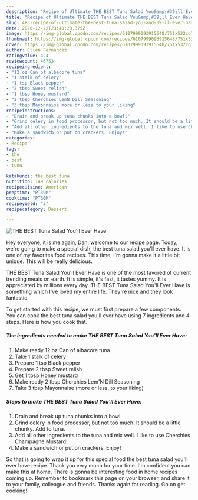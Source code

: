 ```yaml
---
description: "Recipe of Ultimate THE BEST Tuna Salad You&amp;#39;ll Ever Have"
title: "Recipe of Ultimate THE BEST Tuna Salad You&amp;#39;ll Ever Have"
slug: 483-recipe-of-ultimate-the-best-tuna-salad-you-and-39-ll-ever-have
date: 2020-12-22T23:40:23.375Z
image: https://img-global.cpcdn.com/recipes/6107999093915648/751x532cq70/the-best-tuna-salad-youll-ever-have-recipe-main-photo.jpg
thumbnail: https://img-global.cpcdn.com/recipes/6107999093915648/751x532cq70/the-best-tuna-salad-youll-ever-have-recipe-main-photo.jpg
cover: https://img-global.cpcdn.com/recipes/6107999093915648/751x532cq70/the-best-tuna-salad-youll-ever-have-recipe-main-photo.jpg
author: Ellen Fernandez
ratingvalue: 4.4
reviewcount: 46753
recipeingredient:
- "12 oz Can of albacore tuna"
- "1 stalk of celery"
- "1 tsp Black pepper"
- "2 tbsp Sweet relish"
- "1 tbsp Honey mustard"
- "2 tbsp Cherchies LemN Dill Seasoning"
- "3 tbsp Mayonnaise more or less to your liking"
recipeinstructions:
- "Drain and break up tuna chunks into a bowl."
- "Grind celery in food processor, but not too much. It should be a little chunky. Add to tuna."
- "Add all other ingredients to the tuna and mix well. I like to use Cherchies Champagne Mustard!"
- "Make a sandwich or put on crackers. Enjoy!"
categories:
- Recipe
tags:
- the
- best
- tuna

katakunci: the best tuna 
nutrition: 149 calories
recipecuisine: American
preptime: "PT39M"
cooktime: "PT60M"
recipeyield: "3"
recipecategory: Dessert

---
```



![THE BEST Tuna Salad You&#39;ll Ever Have](https://img-global.cpcdn.com/recipes/6107999093915648/751x532cq70/the-best-tuna-salad-youll-ever-have-recipe-main-photo.jpg)

Hey everyone, it is me again, Dan, welcome to our recipe page. Today, we're going to make a special dish, the best tuna salad you&#39;ll ever have. It is one of my favorites food recipes. This time, I'm gonna make it a little bit unique. This will be really delicious.



THE BEST Tuna Salad You&#39;ll Ever Have is one of the most favored of current trending meals on earth. It is simple, it's fast, it tastes yummy. It is appreciated by millions every day. THE BEST Tuna Salad You&#39;ll Ever Have is something which I've loved my entire life. They're nice and they look fantastic.


To get started with this recipe, we must first prepare a few components. You can cook the best tuna salad you&#39;ll ever have using 7 ingredients and 4 steps. Here is how you cook that.

<!--inarticleads1-->

##### The ingredients needed to make THE BEST Tuna Salad You&#39;ll Ever Have:

1. Make ready 12 oz Can of albacore tuna
1. Take 1 stalk of celery
1. Prepare 1 tsp Black pepper
1. Prepare 2 tbsp Sweet relish
1. Get 1 tbsp Honey mustard
1. Make ready 2 tbsp Cherchies Lem&#39;N Dill Seasoning
1. Take 3 tbsp Mayonnaise (more or less, to your liking)




<!--inarticleads2-->

##### Steps to make THE BEST Tuna Salad You&#39;ll Ever Have:

1. Drain and break up tuna chunks into a bowl.
1. Grind celery in food processor, but not too much. It should be a little chunky. Add to tuna.
1. Add all other ingredients to the tuna and mix well. I like to use Cherchies Champagne Mustard!
1. Make a sandwich or put on crackers. Enjoy!




So that is going to wrap it up for this special food the best tuna salad you&#39;ll ever have recipe. Thank you very much for your time. I'm confident you can make this at home. There is gonna be interesting food in home recipes coming up. Remember to bookmark this page on your browser, and share it to your family, colleague and friends. Thanks again for reading. Go on get cooking!
